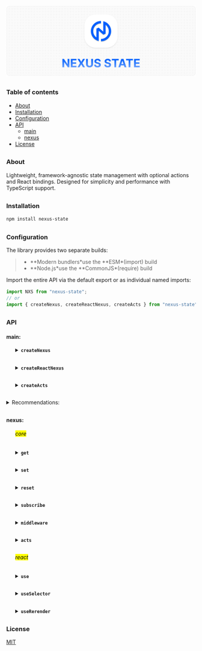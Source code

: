 ![nexus-state logo](https://github.com/voodoofugu/nexus-state/raw/main/src/assets/01-banner-logo.png)

<h2></h2>

### Table of contents

- [About](#about)
- [Installation](#installation)
- [Configuration](#configuration)
- [API](#api)
  - [main](#main)
  - [nexus](#nexus)
- [License](#license)

<h2></h2>

### About

Lightweight, framework-agnostic state management with optional actions and React bindings.
Designed for simplicity and performance with TypeScript support.

<h2></h2>

### Installation

```bash
npm install nexus-state
```

<h2></h2>

### Configuration

The library provides two separate builds:

> - **Modern bundlers\*use the **ESM\*(import) build
> - **Node.js\*use the **CommonJS\*(require) build

Import the entire API via the default export or as individual named imports:

```js
import NXS from "nexus-state";
// or
import { createNexus, createReactNexus, createActs } from "nexus-state";
```

<h2></h2>

### API

#### main:

<ul><div>
<details><summary><b><code>createNexus</code></b></summary><br><ul><div>
<b>Description:</b><em><br>
creates a new framework-agnostic store (**nexus**) instance.<br>
</em><br>
<b>Parameters:</b><em><br>
<ul>
  <li><code>options</code>: object with <code>state</code> and <code>acts</code>.</li>
</ul>
</em><br>
<b>Example:</b>

```js
import { createNexus } from "nexus-state";

const nexus = createNexus({
  state: {
    count1: 0,
    count2: 0,
  },

  acts: (get, set) => ({
    increment() {
      set((state) => ({ count1: state.count1 + 1 }));
      this.getState("count1"); // ! calling another action
    },
    getState(value) {
      console.log(`${value}:`, get(value));
    },
  }),
});

export default nexus;
```

<details><summary><b>TypeScript Snippet:</b></summary>

```ts
type MyStateT = {
  count1: number;
  count2: number;
};

type MyActionsT = {
  increment: () => void;
  consoleCalling: (text: string) => void;
};

const nexus = createNexus<MyStateT, MyActionsT>({...});
```

</details>

</div></ul></details>

<h2></h2>

<details><summary><b><code>createReactNexus</code></b></summary><br><ul><div>
<b>Description:</b><em><br>
extends <code>createNexus</code> with React-specific hooks.<br>
</em><br>
<b>Parameters:</b><em><br>
<ul>
  <li><code>options</code>: object with <code>state</code> and <code>acts</code>.</li>
</ul>
</em><br>
<b>Example:</b>

```js
import { createReactNexus } from "nexus-state";

const nexus = createReactNexus({
  state: {
    count1: 0,
    count2: 0,
  },

  acts: (get, set) => ({
    increment() {
      set((state) => ({ count1: state.count1 + 1 }));
      this.getState("count1"); // ! calling another action
    },
    getState(value) {
      console.log(`${value}:`, get(value));
    },
  }),
});

export default nexus;
```

<details><summary><b>TypeScript Snippet:</b></summary>

```ts
type MyStateT = {
  count1: number;
  count2: number;
};

type MyActionsT = {
  increment: () => void;
  consoleCalling: (text: string) => void;
};

const nexus = createReactNexus<MyStateT, MyActionsT>({...});
```

</details>

</div></ul></details>

<h2></h2>

<details><summary><b><code>createActs</code></b></summary><br><ul><div>
<b>Description:</b><em><br>
creates a monolithic action factory that is useful for code splitting.<br>
</em><br>
<b>Parameters:</b><em><br>
<ul>
  <li><code>create</code>: function that receives <code>set</code> and has <code>this</code> bound to the acts object.</li>
</ul>
</em><br>
<b>Example:</b>

```js
import { ✦create, createActs } from "nexus-state";

const customActions = createActs((get, set) => ({
  increment() {
    set((state) => ({ count1: state.count1 + 1 }));
    this.getState("count1"); // ! calling another action
  },
  getState(value) {
    console.log(`${value}:`, get(value));
  },
}));

// Usage:
const nexus = ✦create({
  state: {...},
  acts: customActions, // ! supports multiple: [myActions, myAnotherActions]
});

export default nexus;

// ✦create - createNexus or createReactNexus
```

<details><summary><b>TypeScript Snippet:</b></summary>

```ts
type MyStateT = {...};
type MyActionsT = {...};

const customActions = createActs<MyStateT, MyActionsT>(...);

// ✦ Note:
// use optional chaining (?) when calling other actions via "this"
const incrementAction = createActs<MyStateT, MyActionsT>(() => ({
  increment() {
    this.getState?.("count1"); // ?.
  },
}));
```

</details>

</div></ul></details>

</div></ul>

<h2></h2>

<details><summary>Recommendations:</summary><br><ul><div>
The nexus name is arbitrary, which can be helpful when working with multiple nexus instances:
</em><br>

```js
import { ✦create } from "nexus-state";

const nexus1 = ✦create({...});
const nexus2 = ✦create({...});

// ✦create - createNexus or createReactNexus
```

</div></ul></details>

<h2></h2>

#### nexus:

<ul><div>

<h6><mark>core</mark></h6>

<details><summary><b><code>get</code></b></summary><br><ul><div>
<b>Description:</b><em><br>
returns the entire state or a specific state value.<br>
</em><br>
<b>Parameters:</b><em><br>
<ul>
  <li><code>key</code>: optional state name.</li>
</ul>
</em><br>
<b>Example:</b>

```tsx
import nexus from "your-nexus-config";

const entireState = nexus.get();
const specificValue = nexus.get("key");
```

</div></ul></details>

<h2></h2>

<details><summary><b><code>set</code></b></summary><br><ul><div>
<b>Description:</b><em><br>
updates the state with a partial object or functional updater.<br>
</em><br>
<b>Parameters:</b><em><br>
<ul>
  <li><code>update</code>: partial object or function with access to all states.</li>
  <li><code>context</code>: optional string or context object with <code>source</code> and optional <code>meta</code></li>
</ul>
</em><br>
<b>Example:</b>

```tsx
import nexus from "your-nexus-config";

// Direct update:
nexus.set({ count1: 5 });
nexus.set({ count1: 5, count2: 10 }); // multiple

// Functional update:
nexus.set((state) => ({
  count1: state.count1 + 1,
}));

// With context for `middleware`
set({ key: newValue }, { source: "server", meta: { ... } });

// Shortcut equivalent to { source: "server" }
set({ key: newValue }, "server");
```

</div></ul></details>

<h2></h2>

<details><summary><b><code>reset</code></b></summary><br><ul><div>
<b>Description:</b><em><br>
resets entire state or a specific state key to its initial values.<br>
</em><br>
<b>Example:</b>

```tsx
import nexus from "your-nexus-config";

nexus.reset(); // reset entire state
nexus.reset("count1", "count2");
```

</div></ul></details>

<h2></h2>

<details><summary><b><code>subscribe</code></b></summary><br><ul><div>
<b>Description:</b><em><br>
subscribes to changes of specific keys or entire state and returns an unsubscribe function.<br>
</em><br>
<b>Parameters:</b><em><br>
<ul>
  <li><code>observer</code>: function to be called when state changes.</li>
  <li><code>dependencies</code>: keys to subscribe to. Use <code>["*"]</code> to listen to all.</li>
</ul>
</em><br>
<b>Example:</b>

```tsx
import nexus from "your-nexus-config";

const unsubscribe = nexus.subscribe(
  // observer:
  (state) => {
    console.log("count1 changed:", state.count1);
  },
  // dependencies:
  ["count1"]
);

// Unsubscribe
unsubscribe();
```

</div></ul></details>

<h2></h2>

<details><summary><b><code>middleware</code></b></summary><br><ul><div>
<b>Description:</b><em><br>
register a middleware to intercept and modify state updates.<br>
</em><br>
<b>Parameters:</b><em><br>
<ul>
  <li><code>fn</code>: middleware function receiving prev state, next state and context.</li>
</ul>
</em><br>
<b>Example:</b><br>

```jsx
import nexus from "your-nexus-config";

nexus.middleware((prev, next, context) => {
  if (context.source === "storage") {
    console.log("Loaded from storage:", next);
  }
  // You can return a modified state or perform side effects
  return next;
});
```

<details><summary><b>Redux DevTools Integration</b></summary><br><ul><div>
<b>Description:</b><em><br>
you can connect your nexus to Redux DevTools for time-travel debugging and state inspection.<br>
</em><br>
<b>Example:</b><br>

```tsx
import nexus from "your-nexus-config";

// Setup Redux DevTools connection
const devtools = window.__REDUX_DEVTOOLS_EXTENSION__?.connect({
  name: "MyStore",
});

devtools?.init(nexus.get());

// Register middleware to send state updates to DevTools
nexus.middleware((_, next) => {
  devtools?.send?.({ type: "UPDATE" }, next);
});
```

<details><summary><b>TypeScript Snippet:</b></summary>

```tsx
interface ReduxDevToolsConnection {
  send: (action: unknown, state: unknown) => void;
  init: (state: unknown) => void;
}

interface ReduxDevToolsExtension {
  connect(options: { name: string }): ReduxDevToolsConnection;
}

declare global {
  interface Window {
    __REDUX_DEVTOOLS_EXTENSION__?: ReduxDevToolsExtension;
  }
}
```

</details>

</div></ul></details>

</div></ul></details>

<h2></h2>

<details><summary><b><code>acts</code></b></summary><br><ul><div>

<b>Description:</b><em><br>
object containing custom actions.<br>
</em><br>
<b>Usage Example:</b>

```tsx
import nexus from "your-nexus-config";

nexus.acts.increment();
nexus.acts.consoleCalling("Some text");
```

<br>
<b>Important:</b><em><br>
arrow functions can be used for acts when creating a nexus, but they don’t support calling other actions via <code>this</code>:
</em><br>

```js
// regular function
increment() {
  this.consoleCalling("Increment called"); // working
}

// arrow function
increment: () => this.consoleCalling("Increment called") // not working
// but syntax is compacter
```

More info: [Arrow Functions](https://developer.mozilla.org/en-US/docs/Web/JavaScript/Reference/Functions/Arrow_functions)

</div></ul></details>

<h2></h2>

<h6><mark>react</mark></h6>

<details><summary><b><code>use</code></b></summary><br><ul><div>
<b>Description:</b><em><br>
<code>react</code> hook to subscribe to entire state or a state value.<br>
</em><br>
<b>Parameters:</b><em><br>
<ul>
  <li><code>key</code>: optional state name.</li>
</ul>
</em><br>
<b>Example:</b>

```tsx
import nexus from "your-nexus-config";

const entireState = nexus.use();
const specificValue = nexus.use("key");
```

<br>

> ✦ Note:<br>
> Unlike **get**, \**use*triggers a re-render when the state changes.

</div></ul></details>

<h2></h2>

<details><summary><b><code>useSelector</code></b></summary><br><ul><div>
<b>Description:</b><em><br>
<code>react</code> hook for creating derived values from the state.<br>
</em><br>
<b>Parameters:</b><em><br>
<ul>
  <li><code>observer</code>: function that returns any derived value from the state.</li>
  <li><code>dependencies</code>: keys to subscribe to. Use <code>["*"]</code> to listen to all.</li>
</ul>
</em><br>
<b>Example:</b>

```tsx
import nexus from "your-nexus-config";

const total = nexus.useSelector(
  // observer:
  (state) => state.count1 + state.count2,
  // dependencies:
  ["count1", "count2"]
);
```

<br>
<b>Optimization:</b><em><br>
use <code>useCallback</code> in frequently re-rendered components to avoid unnecessary subscriptions:
</em><br>

```tsx
import { useCallback } from "react";
import nexus from "your-nexus-config";

const total = nexus.useSelector(
  useCallback((state) => state.count1 + state.count2, []),
  ["count1", "count2"]
);
```

</div></ul></details>

<h2></h2>

<details><summary><b><code>useRerender</code></b></summary><br><ul><div>
<b>Description:</b><em><br>
<code>react</code> hook for forcing a component re-render.<br>
Useful for updating refs or non-reactive values.<br>
</em><br>
<b>Example:</b>

```tsx
import nexus from "your-nexus-config";

const updater = nexus.useRerender();
updater(); // force re-render
```

</div></ul></details>

</div></ul>

<h2></h2>

### License

[MIT](./publish/LICENSE)
